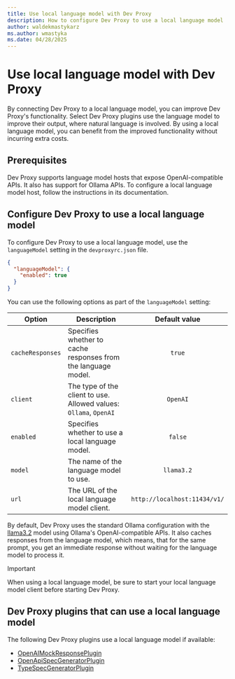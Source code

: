 ```yaml
---
title: Use local language model with Dev Proxy
description: How to configure Dev Proxy to use a local language model
author: waldekmastykarz
ms.author: wmastyka
ms.date: 04/28/2025
---
```


# Use local language model with Dev Proxy

By connecting Dev Proxy to a local language model, you can improve Dev Proxy's functionality. Select Dev Proxy plugins use the language model to improve their output, where natural language is involved. By using a local language model, you can benefit from the improved functionality without incurring extra costs.

## Prerequisites

Dev Proxy supports language model hosts that expose OpenAI-compatible APIs. It also has support for Ollama APIs. To configure a local language model host, follow the instructions in its documentation.

## Configure Dev Proxy to use a local language model

To configure Dev Proxy to use a local language model, use the `languageModel` setting in the `devproxyrc.json` file.

```json
{
  "languageModel": {
    "enabled": true
  }
}
```

You can use the following options as part of the `languageModel` setting:

| Option | Description | Default value |
| --- | --- | :---: |
| `cacheResponses` | Specifies whether to cache responses from the language model. | `true` |
| `client` | The type of the client to use. Allowed values: `Ollama`, `OpenAI` | `OpenAI` |
| `enabled` | Specifies whether to use a local language model. | `false` |
| `model` | The name of the language model to use. | `llama3.2` |
| `url` | The URL of the local language model client. | `http://localhost:11434/v1/` |

By default, Dev Proxy uses the standard Ollama configuration with the [llama3.2](https://ollama.com/library/llama3.2) model using Ollama's OpenAI-compatible APIs. It also caches responses from the language model, which means, that for the same prompt, you get an immediate response without waiting for the language model to process it.

> [!IMPORTANT]
> When using a local language model, be sure to start your local language model client before starting Dev Proxy.

## Dev Proxy plugins that can use a local language model

The following Dev Proxy plugins use a local language model if available:

- [OpenAIMockResponsePlugin](../technical-reference/openaimockresponseplugin.md)
- [OpenApiSpecGeneratorPlugin](../technical-reference/openapispecgeneratorplugin.md)
- [TypeSpecGeneratorPlugin](../technical-reference/typespecgeneratorplugin.md)
